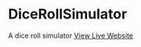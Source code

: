 # DiceRollSimulator
A dice roll simulator 
<a  href="https://main--diceroll-simulator.netlify.app/"   target="_blank"> View Live Website</a>
